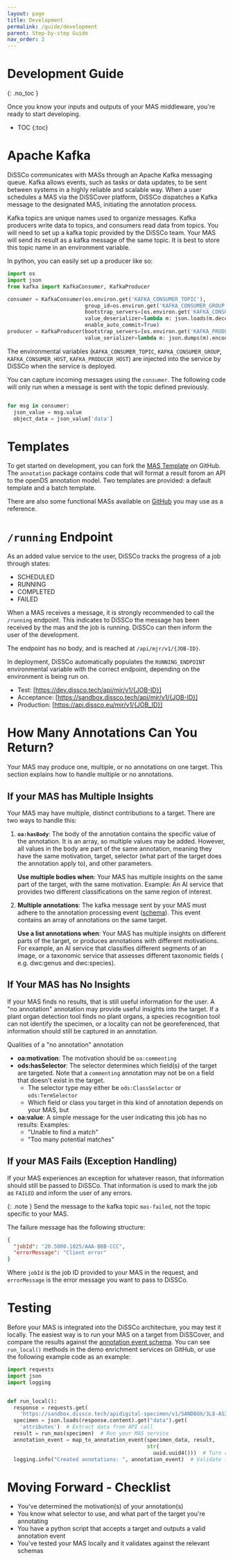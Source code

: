 ```yaml
---
layout: page
title: Development
permalink: /guide/development
parent: Step-by-step Guide
nav_order: 2
---
```


# Development Guide

{: .no_toc }

Once you know your inputs and outputs of your MAS middleware, you're ready to start developing.

- TOC
{:toc}

# Apache Kafka

DiSSCo communicates with MASs through an Apache Kafka messaging queue. Kafka allows events, such as
tasks or data updates, to be sent between systems in a highly reliable and
scalable way. When a user schedules a MAS via the DiSSCover platform, DiSSCo dispatches a Kafka
message to the designated MAS, initiating the annotation process.

Kafka topics are unique names used to organize messages. Kafka producers write data to topics, and
consumers read data from topics. You will need to set up a kafka topic provided by
the DiSSCo team. Your MAS will send its result as a kafka message of the same topic. It is best to
store this topic name in an environment variable.

In python, you can easily set up a producer like so:

```python
import os
import json
from kafka import KafkaConsumer, KafkaProducer

consumer = KafkaConsumer(os.environ.get('KAFKA_CONSUMER_TOPIC'),
                         group_id=os.environ.get('KAFKA_CONSUMER_GROUP'),
                         bootstrap_servers=[os.environ.get('KAFKA_CONSUMER_HOST')],
                         value_deserializer=lambda m: json.loads(m.decode('utf-8')),
                         enable_auto_commit=True)
producer = KafkaProducer(bootstrap_servers=[os.environ.get('KAFKA_PRODUCER_HOST')],
                         value_serializer=lambda m: json.dumps(m).encode('utf-8'))
```

The environmental variables (`KAFKA_CONSUMER_TOPIC`, `KAFKA_CONSUMER_GROUP`, `KAFKA_CONSUMER_HOST`,
`KAFKA_PRODUCER_HOST`) are injected into the service by DiSSCo when the service is deployed.

You can capture incoming messages using the `consumer`. The following code will only run when a
message is sent with the topic defined previously.

```python

for msg in consumer:
  json_value = msg.value
  object_data = json_value['data']
```

# Templates

To get started on development, you can fork
the [MAS Template](https://github.com/DiSSCo/machine-annotation-service-template) on GitHub. The
`annotation` package contains code that will format a result forom an API to the openDS annotation
model. Two templates are provided: a default template and a batch template.

There are also some functional MASs available
on [GitHub](https://github.com/diSSCo/demo-enrichment-service-image/) you may use as a reference.

# `/running` Endpoint

As an added value service to the user, DiSSCo tracks the progress of a job through states:

- SCHEDULED
- RUNNING
- COMPLETED
- FAILED

When a MAS receives a message, it is strongly recommended to call the `/running` endpoint. This
indicates to DiSSCo the message has been received by the mas and the job is running. DiSSCo can then
inform the user of the development.

The endpoint has no body, and is reached at `/api/mjr/v1/{JOB-ID}`.

In deployment, DiSSCo automatically populates the `RUNNING_ENDPOINT` environmental variable with the
correct endpoint, depending on the environment is being run on.

- Test: [https://dev.dissco.tech/api/mjr/v1/{JOB-ID}]
- Acceptance:  [https://sandbox.dissco.tech/api/mjr/v1/{JOB-ID}]
- Production: [https://api.dissco.eu/mjr/v1/{JOB_ID}]

# How Many Annotations Can You Return?

Your MAS may produce one, multiple, or no annotations on one target. This section explains how to
handle multiple or no annotations.

## If your MAS has Multiple Insights

Your MAS may have multiple, distinct contributions to a target. There are two ways to handle this:

1. **`oa:hasBody`**: The body of the annotation contains the specific value of the annotation. It is
   an array, so multiple values may be added. However, all values in the body are part of the same
   annotation, meaning they have the same motivation, target, selector (what part of the target does
   the annotation apply to), and other parameters.

   **Use multiple bodies when**: Your MAS has multiple insights on the same part of the target, with
   the same motivation. Example: An AI service that provides two different classifications on the
   same region of interest.

2. **Multiple annotations**: The kafka message sent by your MAS must adhere to the annotation
   processing
   event ([schema](https://schemas.dissco.tech/schemas/developer-schema/annotation/latest/annotation-processing-event.json)).
   This event contains an array of annotations on the same target.

   **Use a list annotations when**: Your MAS has multiple insights on different parts of the target,
   or produces annotations with different motivations. For example, an AI service that classifies
   different segments of an image, or a taxonomic service that assesses different taxonomic fields (
   e.g. dwc:genus and dwc:species).

## If Your MAS has No Insights

If your MAS finds no results, that is still useful information for the user. A "no annotation"
annotation may provide useful insights into the target. If a plant organ detection tool finds no
plant organs, a species recognition tool can not identify the specimen, or a locality can not be
georeferenced, that information should still be captured in an annotation.

Qualities of a "no annotation" annotation

* **oa:motivation**: The motivation should be `oa:commenting`
* **ods:hasSelector**: The selector determines which field(s) of the target are targeted. Note that
  a `commenting` annotation may not be on a field that doesn't exist in the target. 
  * The selector type may either be `ods:ClassSelector` or `ods:TermSelector`
  * Which field or class you target in this kind of annotation depends on your MAS, but 
* **oa:value**: A simple message for the user indicating this job has no results: Examples:
  * "Unable to find a match"
  * "Too many potential matches"

## If your MAS Fails (Exception Handling)

If your MAS experiences an exception for whatever reason, that information should still be passed to
DiSSCo. That information is used to mark the job as `FAILED` and inform the user of any errors.

{: .note }
Send the message to the kafka topic `mas-failed`, not the topic specific to your MAS.

The failure message has the following structure:

```json
{
  "jobId": "20.5000.1025/AAA-BBB-CCC",
  "errorMessage": "Client error"
}
```

Where `jobId` is the job ID provided to your MAS in the request, and `errorMessage` is the error
message you want to pass to DiSSCo.

# Testing

Before your MAS is integrated into the DiSSCo architecture, you may test it locally. The easiest way
is to run your MAS on a target from DiSSCover, and compare the results against
the [annotation event schema](https://schemas.dissco.tech/schemas/developer-schema/annotation/latest/annotation-processing-request.json).
You can see `run_local()` methods in the demo enrichment services on GitHub, or use the following
example code as an example:

```python
import requests
import json
import logging


def run_local():
  response = requests.get(
    'https://sandbox.dissco.tech/apidigital-specimen/v1/SANDBOX/3L8-AS3-E1T')
  specimen = json.loads(response.content).get("data").get(
    'attributes')  # Extract data from API call
  result = run_mas(specimen)  # Run your MAS service
  annotation_event = map_to_annotation_event(specimen_data, result,
                                             str(
                                               uuid.uuid4()))  # Turn result into an annotation event
  logging.info("Created annotations: ", annotation_event)  # Validate this against schema
```

# Moving Forward - Checklist

- You've determined the motivation(s) of your annotation(s)
- You know what selector to use, and what part of the target you're annotating
- You have a python script that accepts a target and outputs a valid annotation event
- You've tested your MAS locally and it validates against the relevant schemas

